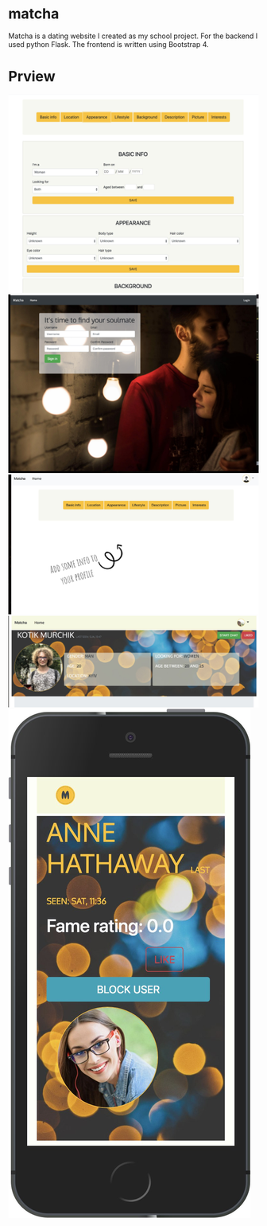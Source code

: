 # matcha

Matcha is a dating website I created as my school project. For the backend I used python Flask. The frontend is written using Bootstrap 4.

# Prview

![](./preview/img1.jpg)
![](./preview/img2.jpg)
![](./preview/img3.jpg)
![](./preview/img4.jpg)
![](./preview/img5.jpg)

